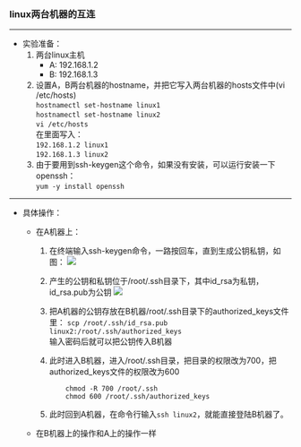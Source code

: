 ### linux两台机器的互连
------
- 实验准备：
	1. 两台linux主机  
		- A: 192.168.1.2
		- B: 192.168.1.3
	2. 设置A，B两台机器的hostname，并把它写入两台机器的hosts文件中(vi /etc/hosts)  
		```hostnamectl set-hostname linux1```  
		```hostnamectl set-hostname linux2```  
		```vi /etc/hosts```  
		在里面写入：  
		```192.168.1.2 linux1```  
		```192.168.1.3 linux2```  
	3. 由于要用到ssh-keygen这个命令，如果没有安装，可以运行安装一下openssh：  
		```yum -y install openssh```    

------
- 具体操作：
	- 在A机器上：
		1. 在终端输入ssh-keygen命令，一路按回车，直到生成公钥私钥，如图：
![](http://i.imgur.com/9sI6w8V.png)
		2. 产生的公钥和私钥位于/root/.ssh目录下，其中id_rsa为私钥，id_rsa.pub为公钥
![](http://i.imgur.com/J9PxC4p.png)
		3. 把A机器的公钥存放在B机器/root/.ssh目录下的authorized_keys文件里：
			```	scp /root/.ssh/id_rsa.pub linux2:/root/.ssh/authorized_keys ```  
			输入密码后就可以把公钥传入B机器

		4. 此时进入B机器，进入/root/.ssh目录，把目录的权限改为700，把authorized_keys文件的权限改为600
			```
				chmod -R 700 /root/.ssh
				chmod 600 /root/.ssh/authorized_keys
			```
		5. 此时回到A机器，在命令行输入```ssh linux2```，就能直接登陆B机器了。

	- 在B机器上的操作和A上的操作一样
